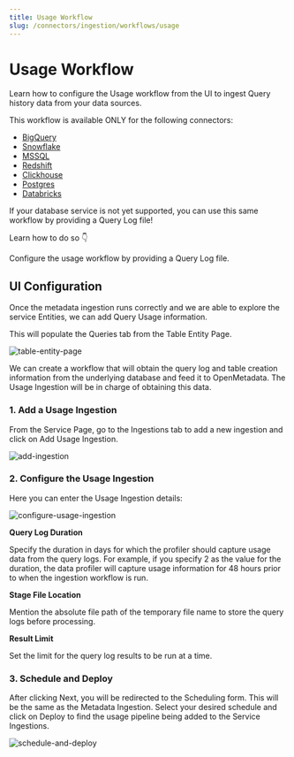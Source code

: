 ```yaml
---
title: Usage Workflow
slug: /connectors/ingestion/workflows/usage
---
```


# Usage Workflow
Learn how to configure the Usage workflow from the UI to ingest Query history data from your data sources.

This workflow is available ONLY for the following connectors:
- [BigQuery](/connectors/database/bigquery)
- [Snowflake](/connectors/database/snowflake)
- [MSSQL](/connectors/database/mssql)
- [Redshift](/connectors/database/redshift)
- [Clickhouse](/connectors/database/clickhouse)
- [Postgres](/connectors/database/postgres)
- [Databricks](/connectors/database/databricks)

If your database service is not yet supported, you can use this same workflow by providing a Query Log file!

Learn how to do so 👇

<InlineCalloutContainer>
  <InlineCallout
    color="violet-70"
    bold="Usage Workflow through Query Logs"
    icon="add_moderator"
    href="/connectors/ingestion/workflows/usage/usage-workflow-query-logs"
  >
    Configure the usage workflow by providing a Query Log file.
  </InlineCallout>
</InlineCalloutContainer>

## UI Configuration

Once the metadata ingestion runs correctly and we are able to explore the service Entities, we can add Query Usage information.

This will populate the Queries tab from the Table Entity Page.

<Image src="/images/openmetadata/ingestion/workflows/usage/table-entity-page.png" alt="table-entity-page" caption="Table Entity Page"/>

We can create a workflow that will obtain the query log and table creation information from the underlying database and feed it to OpenMetadata. The Usage Ingestion will be in charge of obtaining this data.

### 1. Add a Usage Ingestion

From the Service Page, go to the Ingestions tab to add a new ingestion and click on Add Usage Ingestion.

<Image src="/images/openmetadata/ingestion/workflows/usage/add-ingestion.png" alt="add-ingestion" caption="Add Ingestion"/>

### 2. Configure the Usage Ingestion

Here you can enter the Usage Ingestion details:

<Image src="/images/openmetadata/ingestion/workflows/usage/configure-usage-ingestion.png" alt="configure-usage-ingestion" caption="Configure the Usage Ingestion"/>

<Collapse title="Usage Options">

**Query Log Duration**

Specify the duration in days for which the profiler should capture usage data from the query logs. For example, if you specify 2 as the value for the duration, the data profiler will capture usage information for 48 hours prior to when the ingestion workflow is run.

**Stage File Location**

Mention the absolute file path of the temporary file name to store the query logs before processing.

**Result Limit**

Set the limit for the query log results to be run at a time.
</Collapse>

### 3. Schedule and Deploy
After clicking Next, you will be redirected to the Scheduling form. This will be the same as the Metadata Ingestion. Select your desired schedule and click on Deploy to find the usage pipeline being added to the Service Ingestions.

<Image src="/images/openmetadata/ingestion/workflows/usage/scheule-and-deploy.png" alt="schedule-and-deploy" caption="View Service Ingestion pipelines"/>
